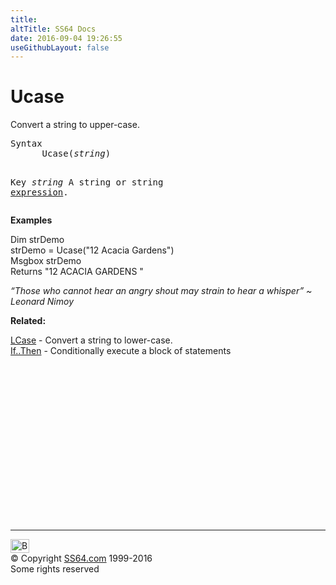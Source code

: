 ```yaml
---
title:
altTitle: SS64 Docs
date: 2016-09-04 19:26:55
useGithubLayout: false
---
```

<!-- #BeginLibraryItem "/Library/head_vb.lbi" --><!-- #EndLibraryItem --><h1>Ucase</h1> 
<p> Convert a string to upper-case.</p>
<pre>Syntax
      Ucase(<i>string</i>)

Key
   <i>string</i>    A string or string <a href="stringexpression.html">expression</a>.</pre>
<p><b>Examples</b></p>
<p><span class="code">Dim strDemo<br>
strDemo = Ucase("12 Acacia Gardens")<br>
Msgbox strDemo <br>
</span>Returns <span class="code">"12 ACACIA GARDENS "</span></p>
<p class="quote"><i>“Those who cannot hear an angry shout may strain to hear a whisper” ~ Leonard Nimoy</i></p>
<p><b>Related:</b></p>
<p><a href="lcase.html">LCase</a> - Convert a string to lower-case.<br>
<a href="if.html">If..Then</a> - Conditionally execute a block of statements<br>
</p><!-- #BeginLibraryItem "/Library/foot_vb.lbi" --><p>
<!-- VB300 -->
<ins class="adsbygoogle" style="display:inline-block;width:300px;height:250px" data-ad-client="ca-pub-6140977852749469" data-ad-slot="1683739502"></ins>
<script>
(adsbygoogle = window.adsbygoogle || []).push({});
</script></p>
<hr>
<div id="bl" class="footer"><a href="ucase.html#"><img src="../images/top.png" width="30" height="22" alt="Back to the Top"></a></div>
<div id="br" class="footer, tagline">© Copyright <a href="http://ss64.com/">SS64.com</a> 1999-2016<br>
Some rights reserved</div><!-- #EndLibraryItem -->
